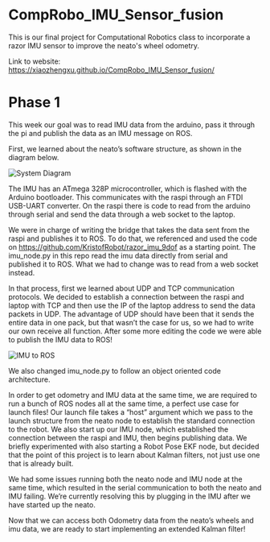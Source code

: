 # CompRobo_IMU_Sensor_fusion
This is our final project for Computational Robotics class to incorporate a razor IMU sensor to improve the neato's wheel odometry. 

Link to website:
https://xiaozhengxu.github.io/CompRobo_IMU_Sensor_fusion/

# Phase 1

This week our goal was to read IMU data from the arduino, pass it through the pi and publish the data as an IMU message on ROS. 

First, we learned about the neato’s software structure, as shown in the diagram below.

![System Diagram](/images/system.png)

The IMU has an ATmega 328P microcontroller, which is flashed with the Arduino bootloader. This communicates with the raspi through an FTDI USB-UART converter. On the raspi there is code to read from the arduino through serial and send the data through a web socket to the laptop. 

We were in charge of writing the bridge that takes the data sent from the raspi and publishes it to ROS. To do that, we referenced and used the code on https://github.com/KristofRobot/razor_imu_9dof as a starting point. The imu_node.py in this repo read the imu data directly from serial and published it to ROS. What we had to change was to read from a web socket instead. 

In that process, first we learned about UDP and TCP communication protocols. We decided to establish a connection between the raspi and laptop with TCP and then use the IP of the laptop address to send the data packets in UDP. The advantage of UDP should have been that it sends the entire data in one pack, but that wasn’t the case for us, so we had to write our own receive all function. 
After some more editing the code we were able to publish the IMU data to ROS! 

![IMU to ROS](media/imu_visulization_2.gif)

We also changed imu_node.py to follow an object oriented code architecture. 

In order to get odometry and IMU data at the same time, we are required to run a bunch of ROS nodes all at the same time, a perfect use case for launch files! Our launch file takes a “host” argument which we pass to the launch structure from the neato node to establish the standard connection to the robot. We also start up our IMU node, which established the connection between the raspi and IMU, then begins publishing data. We briefly experimented with also starting a Robot Pose EKF node, but decided that the point of this project is to learn about Kalman filters, not just use one that is already built. 

We had some issues running both the neato node and IMU node at the same time, which resulted in the serial communication to both the neato and IMU failing. We’re currently resolving this by plugging in the IMU after we have started up the neato. 

Now that we can access both Odometry data from the neato’s wheels and imu data, we are ready to start implementing an extended Kalman filter! 
